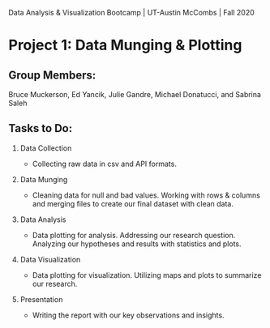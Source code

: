 Data Analysis & Visualization Bootcamp | UT-Austin McCombs | Fall 2020
# **Project 1: Data Munging & Plotting**

## Group Members: 
Bruce Muckerson, Ed Yancik, Julie Gandre, Michael Donatucci, and Sabrina Saleh

## Tasks to Do:
1. Data Collection
    * Collecting raw data in csv and API formats. 
   

2. Data Munging       
    * Cleaning data for null and bad values. Working with rows & columns and merging files to create our final dataset with clean data. 
    
       
3. Data Analysis
    * Data plotting for analysis. Addressing our research question. Analyzing our hypotheses and results with statistics and plots.
    
    
4. Data Visualization
    * Data plotting for visualization. Utilizing maps and plots to summarize our research.
    
    
5. Presentation
    * Writing the report with our key observations and insights.
